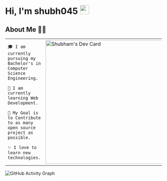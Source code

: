 # Hi, I'm shubh045 <img src="https://github.com/TheDudeThatCode/TheDudeThatCode/blob/master/Assets/Hi.gif" width="29px" />

## About Me 👨‍💻 
<table> 
<tr> 
  <td>
    
    🎓 I am currently pursuing my Bachelor's in Computer Science Engineering.
    
    🌱 I am currently learning Web Development.
    
    🎯 My Goal is to Contribute to as many open source project as possible.
    
    ✨ I love to learn new technologies. 
  </td>
<td >
    <a href="https://app.daily.dev/Shubh_dev"><img src="https://api.daily.dev/devcards/29970c05a54c451580d7a2ff2a0621f0.png?r=1ez" width="400" alt="Shubham's Dev Card"/></a>
  </td>  
</tr>  
</table>


![GitHub Activity Graph](https://activity-graph.herokuapp.com/graph?username=shubh045&theme=dracula&hide_border=true)

